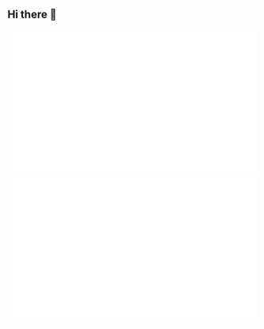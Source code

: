 ## Hi there 👋


![](https://github.com/Campol123/read-me-stats/blob/master/generated/overview.svg#gh-dark-mode-only)
![](https://github.com/Campol123/read-me-stats/blob/master/generated/languages.svg#gh-dark-mode-only)

